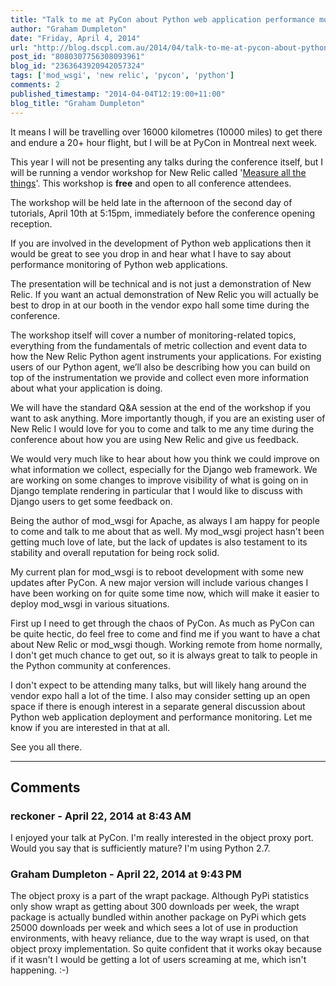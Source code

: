 ```yaml
---
title: "Talk to me at PyCon about Python web application performance monitoring."
author: "Graham Dumpleton"
date: "Friday, April 4, 2014"
url: "http://blog.dscpl.com.au/2014/04/talk-to-me-at-pycon-about-python-web.html"
post_id: "8080307756308093961"
blog_id: "2363643920942057324"
tags: ['mod_wsgi', 'new relic', 'pycon', 'python']
comments: 2
published_timestamp: "2014-04-04T12:19:00+11:00"
blog_title: "Graham Dumpleton"
---
```


It means I will be travelling over 16000 kilometres \(10000 miles\) to get there and endure a 20+ hour flight, but I will be at PyCon in Montreal next week.  
  
This year I will not be presenting any talks during the conference itself, but I will be running a vendor workshop for New Relic called '[Measure all the things](http://blog.newrelic.com/2014/04/03/pycon-2014/)'. This workshop is **free** and open to all conference attendees.  
  
The workshop will be held late in the afternoon of the second day of tutorials, April 10th at 5:15pm, immediately before the conference opening reception.  
  
If you are involved in the development of Python web applications then it would be great to see you drop in and hear what I have to say about performance monitoring of Python web applications.  
  
The presentation will be technical and is not just a demonstration of New Relic. If you want an actual demonstration of New Relic you will actually be best to drop in at our booth in the vendor expo hall some time during the conference.  
  
The workshop itself will cover a number of monitoring-related topics, everything from the fundamentals of metric collection and event data to how the New Relic Python agent instruments your applications. For existing users of our Python agent, we’ll also be describing how you can build on top of the instrumentation we provide and collect even more information about what your application is doing.  
  
We will have the standard Q&A session at the end of the workshop if you want to ask anything. More importantly though, if you are an existing user of New Relic I would love for you to come and talk to me any time during the conference about how you are using New Relic and give us feedback.  
  
We would very much like to hear about how you think we could improve on what information we collect, especially for the Django web framework. We are working on some changes to improve visibility of what is going on in Django template rendering in particular that I would like to discuss with Django users to get some feedback on.  
  
Being the author of mod\_wsgi for Apache, as always I am happy for people to come and talk to me about that as well. My mod\_wsgi project hasn't been getting much love of late, but the lack of updates is also testament to its stability and overall reputation for being rock solid.  
  
My current plan for mod\_wsgi is to reboot development with some new updates after PyCon. A new major version will include various changes I have been working on for quite some time now, which will make it easier to deploy mod\_wsgi in various situations.  
  
First up I need to get through the chaos of PyCon. As much as PyCon can be quite hectic, do feel free to come and find me if you want to have a chat about New Relic or mod\_wsgi though. Working remote from home normally, I don't get much chance to get out, so it is always great to talk to people in the Python community at conferences.  
  
I don't expect to be attending many talks, but will likely hang around the vendor expo hall a lot of the time. I also may consider setting up an open space if there is enough interest in a separate general discussion about Python web application deployment and performance monitoring. Let me know if you are interested in that at all.  
  
See you all there.

---

## Comments

### reckoner - April 22, 2014 at 8:43 AM

I enjoyed your talk at PyCon. I'm really interested in the object proxy port. Would you say that is sufficiently mature? I'm using Python 2.7.

### Graham Dumpleton - April 22, 2014 at 9:43 PM

The object proxy is a part of the wrapt package. Although PyPi statistics only show wrapt as getting about 300 downloads per week, the wrapt package is actually bundled within another package on PyPi which gets 25000 downloads per week and which sees a lot of use in production environments, with heavy reliance, due to the way wrapt is used, on that object proxy implementation. So quite confident that it works okay because if it wasn't I would be getting a lot of users screaming at me, which isn't happening. :-\)


